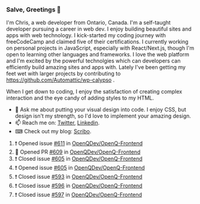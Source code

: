 ### Salve, Greetings 👋

I'm Chris, a web developer from Ontario, Canada. I'm a self-taught developer pursuing a career in web dev. I enjoy building beautiful sites and apps with web technology.
I kick-started my coding journey with freeCodeCamp and claimed five of their certifications.  I currently working on personal projects in JavaScript, especially with React/Next.js, though I'm open to learning other languages and frameworks. I love the web platform and I'm excited by the powerful technolgies which can developers can efficiently build amazing sites and apps with. Lately I've been getting my feet wet with larger projects by contributing to https://github.com/Automattic/wp-calypso .

When I get down to coding, I enjoy the satisfaction of creating complex interaction and the eye candy of adding styles to my HTML. 

- 💬 Ask me about putting your visual design into code. I enjoy CSS, but design isn't my strength, so I'd love to implement your amazing design.
- 📫 Reach me on: [Twitter](https://twitter.com/Christo28120856), [Linkedin](https://www.linkedin.com/in/christopher-stevers-07b9a5204/).
- ⌨ Check out my blog: [Scribo](https://christopherstevers.cf).
<!--
**Christopher-Stevers/Christopher-Stevers** is a ✨ _special_ ✨ repository because its `README.md` (this file) appears on your GitHub profile.

Here are some ideas to get you started:

- 🔭 I’m currently working on ...
- 🌱 I’m currently learning ...
- 👯 I’m looking to collaborate on ...
- 🤔 I’m looking for help with ...
- 😄 Pronouns: ...
- ⚡ Fun fact: ...
-->

<!--START_SECTION:activity-->
1. ❗️ Opened issue [#611](https://github.com/OpenQDev/OpenQ-Frontend/issues/611) in [OpenQDev/OpenQ-Frontend](https://github.com/OpenQDev/OpenQ-Frontend)
2. 💪 Opened PR [#609](https://github.com/OpenQDev/OpenQ-Frontend/pull/609) in [OpenQDev/OpenQ-Frontend](https://github.com/OpenQDev/OpenQ-Frontend)
3. ❗️ Closed issue [#605](https://github.com/OpenQDev/OpenQ-Frontend/issues/605) in [OpenQDev/OpenQ-Frontend](https://github.com/OpenQDev/OpenQ-Frontend)
4. ❗️ Opened issue [#605](https://github.com/OpenQDev/OpenQ-Frontend/issues/605) in [OpenQDev/OpenQ-Frontend](https://github.com/OpenQDev/OpenQ-Frontend)
5. ❗️ Closed issue [#593](https://github.com/OpenQDev/OpenQ-Frontend/issues/593) in [OpenQDev/OpenQ-Frontend](https://github.com/OpenQDev/OpenQ-Frontend)
6. ❗️ Closed issue [#596](https://github.com/OpenQDev/OpenQ-Frontend/issues/596) in [OpenQDev/OpenQ-Frontend](https://github.com/OpenQDev/OpenQ-Frontend)
7. ❗️ Closed issue [#597](https://github.com/OpenQDev/OpenQ-Frontend/issues/597) in [OpenQDev/OpenQ-Frontend](https://github.com/OpenQDev/OpenQ-Frontend)
<!--END_SECTION:activity-->
